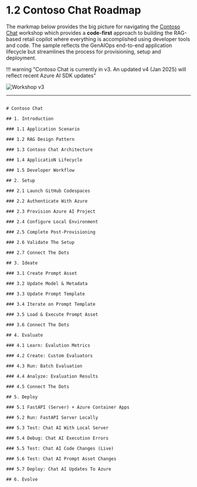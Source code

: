 # 1.2 Contoso Chat Roadmap

The markmap below provides the big picture for navigating the [Contoso Chat](https://aka.ms/aitour/contoso-chat/workshop) workshop which provides a **code-first** approach to building the RAG-based retail copilot where everything is accomplished using developer tools and code. The sample reflects the GenAIOps end-to-end application lifecycle but streamlines the process for provisioning, setup and deployment.

!!! warning "Contoso Chat is currently in v3. An updated v4 (Jan 2025) will reflect recent Azure AI SDK updates"

![Workshop v3](https://nitya.github.io/contoso-chat/img/workshop-developer-flow.png)

---


```markmap

# Contoso Chat

## 1. Introduction

### 1.1 Application Scenario

### 1.2 RAG Design Pattern

### 1.3 Contoso Chat Architecture

### 1.4 ApplicatioN Lifecycle

### 1.5 Developer Workflow

## 2. Setup

### 2.1 Launch GitHub Codespaces

### 2.2 Authenticate With Azure

### 2.3 Provision Azure AI Project

### 2.4 Configure Local Environment

### 2.5 Complete Post-Provisioning

### 2.6 Validate The Setup

### 2.7 Connect The Dots

## 3. Ideate

### 3.1 Create Prompt Asset

### 3.2 Update Model & Metadata 

### 3.3 Update Prompt Template

### 3.4 Iterate on Prompt Template

### 3.5 Load & Execute Prompt Asset

### 3.6 Connect The Dots

## 4. Evaluate

### 4.1 Learn: Evalution Metrics

### 4.2 Create: Custom Evaluators 

### 4.3 Run: Batch Evaluation

### 4.4 Analyze: Evaluation Results

### 4.5 Connect The Dots

## 5. Deploy

### 5.1 FastAPI (Server) + Azure Container Apps

### 5.2 Run: FastAPI Server Locally

### 5.3 Test: Chat AI With Local Server

### 5.4 Debug: Chat AI Execution Errors

### 5.5 Test: Chat AI Code Changes (Live)

### 5.6 Test: Chat AI Prompt Asset Changes

### 5.7 Deploy: Chat AI Updates To Azure

## 6. Evolve


```